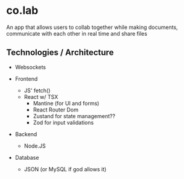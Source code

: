 # co.lab

An app that allows users to collab together while making documents, communicate with each other in real time and share files

## Technologies / Architecture

- Websockets
- Frontend
  - JS' fetch()
  - React w/ TSX
    - Mantine (for UI and forms)
    - React Router Dom
    - Zustand for state management??
    - Zod for input validations
- Backend
  - Node.JS

- Database
  - JSON (or MySQL if god allows it)
